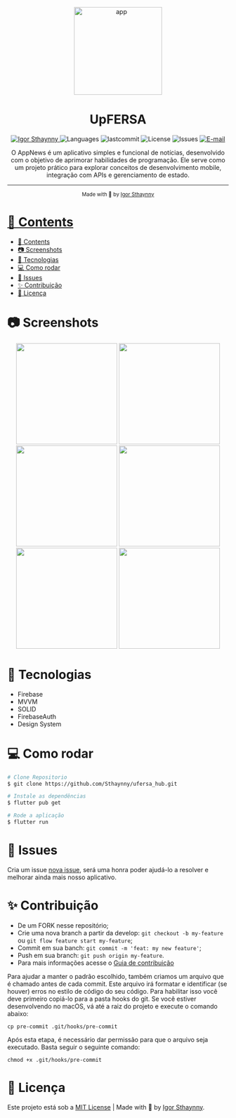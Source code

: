 <p align="center">
   <img src="https://github.com/user-attachments/assets/eb1a85c5-b298-4323-b55d-d37b915a6517" alt="app" width="200"/>
</p>

<h1 align="center">UpFERSA </h1>

<p align="center">
   <a href="https://www.linkedin.com/in/igor-sthaynny/">
      <img alt="Igor Sthaynny" src="https://img.shields.io/badge/-Sthaynny-5965e0?style=flat&logo=Linkedin&logoColor=white"/>
   </a>
  <img alt="Languages" src="https://img.shields.io/github/languages/count/Sthaynny/ufersa_hub?color=%235963C5" />
  <img alt="lastcommit" src="https://img.shields.io/github/last-commit/Sthaynny/ufersa_hub?color=%235761C3" />
  <img alt="License" src="https://img.shields.io/github/license/Sthaynny/ufersa_hub?color=%235E69D7" />
  <img alt="Issues" src="https://img.shields.io/github/issues/Sthaynny/ufersa_hub?color=%235965E0">
  <a href="mailto:igorsthaynny@gmail.com">
   <img alt="E-mail" src="https://img.shields.io/badge/-igorsthaynny%40gmail.com-%23525DCB" />
  </a>
</p>

<p align="center">
O AppNews é um aplicativo simples e funcional de notícias, desenvolvido com o objetivo de aprimorar habilidades de programação. Ele serve como um projeto prático para explorar conceitos de desenvolvimento mobile, integração com APIs e gerenciamento de estado.
</p>

<hr />

<div align="center">
  <sub> Made with 💖 by
    <a href="https://github.com/Sthaynny">Igor Sthaynny
  </sub>
</div>

# 📌 Contents

- [📌 Contents](#-contents)
- [:camera: Screenshots](#camera-screenshots)
- [:rocket: Tecnologias](#rocket-tecnologias)
- [:computer: Como rodar](#computer-como-rodar)
- [:bug: Issues](#bug-issues)
- [:sparkles: Contribuição](#sparkles-contribuição)
- [:page_facing_up: Licença](#page_facing_up-licença)

# :camera: Screenshots
<div align="center">
   <img src="https://github.com/user-attachments/assets/02456755-9016-48e5-b7b2-e850632732c6" width="230"/>
   <img src="https://github.com/user-attachments/assets/33803518-9d54-45cb-a8cd-8f83dae2f020" width="230"/>
   <img src="https://github.com/user-attachments/assets/fa12a1c8-2897-4529-bcd9-a35ce0b15d51" width="230"/>
   <img src="https://github.com/user-attachments/assets/6798f95e-1675-435e-b7b6-cd3b2e70f3af" width="230"/>
   <img src="https://github.com/user-attachments/assets/1c562f9a-86f5-4be3-93b5-0f9271242308" width="230"/>
   <img src="https://github.com/user-attachments/assets/475d3a44-3027-4c9c-89a0-60e0083601b8" width="230"/>
</div>
  


# :rocket: Tecnologias
- Firebase
- MVVM
- SOLID
- FirebaseAuth
- Design System

# :computer: Como rodar

```bash
# Clone Repositorio
$ git clone https://github.com/Sthaynny/ufersa_hub.git

# Instale as dependências
$ flutter pub get

# Rode a aplicação
$ flutter run
```

# :bug: Issues

Cria um issue <a href="https://github.com/Sthaynny/ufersa_hub/issues">nova issue</a>, será uma honra poder ajudá-lo a resolver e melhorar ainda mais nosso aplicativo.

# :sparkles: Contribuição

- De um FORK nesse repositório;
- Crie uma nova branch a partir da develop: `git checkout -b my-feature` ou `git flow feature start my-feature`;
- Commit em sua banch: `git commit -m 'feat: my new feature'`;
- Push em sua branch: `git push origin my-feature`.
- Para mais informações acesse o [Guia de contribuição](https://github.com/Sthaynny/ufersa_hub/blob/main/.github/contributing.md)
  
Para ajudar a manter o padrão escolhido, também criamos um arquivo que é chamado antes de cada commit. Este arquivo irá formatar e identificar (se houver) erros no estilo de código do seu código. Para habilitar isso você deve primeiro copiá-lo para a pasta hooks do git. Se você estiver desenvolvendo no macOS, vá até a raiz do projeto e execute o comando abaixo:

```
cp pre-commit .git/hooks/pre-commit
```

Após esta etapa, é necessário dar permissão para que o arquivo seja executado. Basta seguir o seguinte comando:

```
chmod +x .git/hooks/pre-commit
```


# :page_facing_up: Licença

Este projeto está sob a [MIT License](./LICENSE) |
Made with 💖 by [Igor Sthaynny](https://www.linkedin.com/in/igor-sthaynny/).
